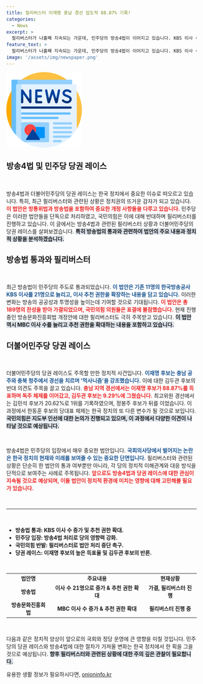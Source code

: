 ```yaml
---
title: 필리버스터 이재명 충남 경선 압도적 88.87% 기록!
categories:
  - News
excerpt: >
  필리버스터가 나흘째 지속되는 가운데, 민주당의 방송4법이 이어지고 있습니다. KBS 이사 수 증가와 추천 시스템 확대가 포함된 방송법이 통과됐고, 후속 법안들도 표결 준비 중입니다. 충청권에서 열린 민주당 당권 레이스에서는 이재명 후보가 독주체제를 이어가고 있습니다. 긴박한 정국의 흐름을 놓치지 마세요!
feature_text: >
  필리버스터가 나흘째 지속되는 가운데, 민주당의 방송4법이 이어지고 있습니다. KBS 이사 수 증가와 추천 시스템 확대가 포함된 방송법이 통과됐고, 후속 법안들도 표결 준비 중입니다. 충청권에서 열린 민주당 당권 레이스에서는 이재명 후보가 독주체제를 이어가고 있습니다. 긴박한 정국의 흐름을 놓치지 마세요!
image: '/assets/img/newspaper.png'
---
```


<p><img src="/assets/img/newspaper.png" alt="kimp 속보" /></p>

<h2 data-ke-size="size26">방송4법 및 민주당 당권 레이스</h2>

<p data-ke-size="size16">&nbsp;</p>

<p>방송4법과 더불어민주당의 당권 레이스는 한국 정치에서 중요한 이슈로 떠오르고 있습니다. 특히, 최근 필리버스터와 관련된 상황은 정치권의 뜨거운 감자가 되고 있습니다. <b><span style="color: #ee2323;">이 법안은 방통위법과 방송법을 포함하여 중요한 개정 사항들을 다루고 있습니다.</span></b> 민주당은 이러한 법안들을 단독으로 처리하였고, 국민의힘은 이에 대해 반대하며 필리버스터를 진행하고 있습니다. 이 글에서는 방송4법과 관련된 필리버스터 상황과 더불어민주당의 당권 레이스를 살펴보겠습니다. <b><span style="background-color: #21538527;">특히 방송법의 통과와 관련하여 법안의 주요 내용과 정치적 상황을 분석하겠습니다.</span></b></p>

<h2 data-ke-size="size26">방송법 통과와 필리버스터</h2>

<p data-ke-size="size16">&nbsp;</p>

<p>최근 방송법이 민주당의 주도로 통과되었습니다. <b><span style="color: #1a5490;">이 법안은 기존 11명의 한국방송공사 KBS 이사를 21명으로 늘리고, 이사 추천 권한을 확장하는 내용을 담고 있습니다.</span></b> 이러한 변화는 방송의 공공성과 투명성을 높이는데 기여할 것으로 기대됩니다. <b><span style="color: #ee2323;">이 법안은 총 189명의 찬성을 받아 가결되었으며, 국민의힘 의원들은 표결에 불참했습니다.</span></b> 현재 진행 중인 방송문화진흥회법 개정안에 대한 필리버스터도 극히 주목받고 있습니다. <b><span style="background-color: #21538527;">이 법안 역시 MBC 이사 수를 늘리고 추천 권한을 확대하는 내용을 포함하고 있습니다.</span></b></p>

<h2 data-ke-size="size26">더불어민주당 당권 레이스</h2>

<p data-ke-size="size16">&nbsp;</p>

<p>더불어민주당의 당권 레이스도 주목할 만한 정치적 사건입니다. <b><span style="color: #1a5490;">이재명 후보는 충남 공주와 충북 청주에서 경선을 치르며 '먹사니즘'을 강조했습니다.</span></b> 이에 대한 김두관 후보의 반대 의견도 주목을 끌고 있습니다. <b><span style="color: #ee2323;">충남 지역 경선에서는 이재명 후보가 88.87%를 득표하며 독주 체제를 이어갔고, 김두관 후보는 9.29%에 그쳤습니다.</span></b> 최고위원 경선에서는 김민석 후보가 20.62%로 1위를 기록하였으며, 정봉주 후보가 뒤를 이었습니다. 이 과정에서 한동훈 후보의 당대표 체제는 한국 정치의 또 다른 변수가 될 것으로 보입니다. <b><span style="background-color: #21538527;">국민의힘은 지도부 인선에 대한 논의가 진행되고 있으며, 이 과정에서 다양한 이견이 나타날 것으로 예상됩니다.</span></b> </p>

<p data-ke-size="size16">&nbsp;</p>

<p>방송4법은 민주당의 입장에서 매우 중요한 법안입니다. <b><span style="color: #1a5490;">국회의사당에서 벌어지는 논란은 한국 정치의 현재와 미래를 보여줄 수 있는 중요한 단면입니다.</span></b> 필리버스터와 관련된 상황은 단순히 한 법안의 통과 여부뿐만 아니라, 각 당의 정치적 이해관계와 대응 방식을 단적으로 보여주는 사례로 주목됩니다. <b><span style="color: #ee2323;">앞으로도 방송4법과 당권 레이스에 대한 관심이 지속될 것으로 예상되며, 이들 법안이 정치적 환경에 미치는 영향에 대해 고민해볼 필요가 있습니다.</span></b></p>

<p data-ke-size="size16">&nbsp;</p>

<hr />

<p data-ke-size="size16">&nbsp;</p>

<ul>
  <li><b>방송법 통과: KBS 이사 수 증가 및 추천 권한 확대.</b></li>
  <li><b>민주당 입장: 방송4법 처리로 당의 영향력 강화.</b></li>
  <li><b>국민의힘 반발: 필리버스터로 법안 처리 중단 촉구.</b></li>
  <li><b>당권 레이스: 이재명 후보의 높은 득표율 및 김두관 후보의 반론.</b></li>
</ul>

<p data-ke-size="size16">&nbsp;</p> 

<table>
  <tr>
    <td style="text-align: center; height: 17px;"><b>법안명</b></td>
    <td style="text-align: center; height: 17px;"><b>주요내용</b></td>
    <td style="text-align: center; height: 17px;"><b>현재상황</b></td>
  </tr>
  <tr>
    <td style="text-align: center; height: 17px;"><b>방송법</b></td>
    <td style="text-align: center; height: 17px;"><b>이사 수 21명으로 증가 & 추천 권한 확대</b></td>
    <td style="text-align: center; height: 17px;"><b>가결, 필리버스터 진행</b></td>
  </tr>
  <tr>
    <td style="text-align: center; height: 17px;"><b>방송문화진흥회법</b></td>
    <td style="text-align: center; height: 17px;"><b>MBC 이사 수 증가 & 추천 권한 확대</b></td>
    <td style="text-align: center; height: 17px;"><b>필리버스터 진행 중</b></td>
  </tr>
</table>

<p data-ke-size="size16">&nbsp;</p> 

<p>다음과 같은 정치적 양상이 앞으로의 국회와 정당 운영에 큰 영향을 미칠 것입니다. 민주당의 당권 레이스와 방송4법에 대한 절차가 가져올 변화는 한국 정치에서 한 획을 그을 것으로 예상됩니다. <b><span style="background-color: #21538527;">향후 필리버스터와 관련된 상황에 대한 주의 깊은 관찰이 필요합니다.</span></b></p>
유용한 생활 정보가 필요하시다면, <a href="https://onioninfo.kr" rel="dofollow">onioninfo.kr</a>


